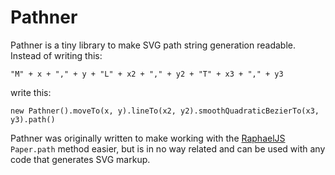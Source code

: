 Pathner
=======

Pathner is a tiny library to make SVG path string generation readable. Instead
of writing this:

    "M" + x + "," + y + "L" + x2 + "," + y2 + "T" + x3 + "," + y3

write this:

    new Pathner().moveTo(x, y).lineTo(x2, y2).smoothQuadraticBezierTo(x3, y3).path()

Pathner was originally written to make working with the
[RaphaelJS](http://raphaeljs.com/) `Paper.path` method easier, but is in no way
related and can be used with any code that generates SVG markup.
